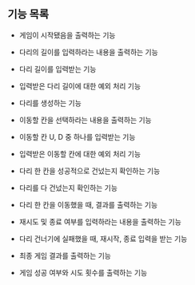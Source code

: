 ## 기능 목록

- 게임이 시작됐음을 출력하는 기능


- 다리의 길이를 입력하라는 내용을 출력하는 기능


- 다리 길이를 입력받는 기능


- 입력받은 다리 길이에 대한 예외 처리 기능


- 다리를 생성하는 기능


- 이동할 칸을 선택하라는 내용을 출력하는 기능


- 이동할 칸 U, D 중 하나를 입력받는 기능


- 입력받은 이동할 칸에 대한 예외 처리 기능


- 다리 한 칸을 성공적으로 건넜는지 확인하는 기능


- 다리를 다 건넜는지 확인하는 기능


- 다리 한 칸을 이동했을 때, 결과를 출력하는 기능


- 재시도 및 종료 여부를 입력하라는 내용을 출력하는 기능
 

- 다리 건너기에 실패했을 때, 재시작, 종료 입력을 받는 기능


- 최종 게임 결과를 출력하는 기능


- 게임 성공 여부와 시도 횟수를 출력하는 기능